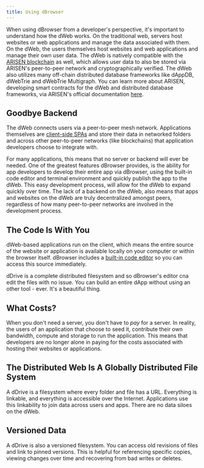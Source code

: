```yaml
---
title: Using dBrowser
---
```


When using dBrowser from a developer's perspective, it's important to understand how the dWeb works. On the traditional web, servers host websites or web applications and manage the data associated with them. On the dWeb, the users themselves host websites and web applications and manage their own user data. The dWeb is natively compatible with the [ARISEN blockchain](https://arisen.network) as well, which allows user data to also be stored via ARISEN's peer-to-peer network and cryptographically verified. The dWeb also utilizes many off-chain distributed database frameworks like dAppDB, dWebTrie and dWebTrie Multigraph. You can learn more about ARISEN, developing smart contracts for the dWeb and distributed database frameworks, via ARISEN's official documentation [here](https://docs.arisen.network).

## Goodbye Backend
The dWeb connects users via a peer-to-peer mesh network. Applications themselves are [client-side SPAs](https://en.wikipedia.org/wiki/Single-page_application) and store their data in networked folders and across other peer-to-peer networks (like blockchains) that application developers choose to integrate with.

For many applications, this means that no server or backend will ever be needed. One of the greatest features dBrowser provides, is the ability for app developers to develop their entire app via dBrowser, using the built-in  code editor and terminal environment and quickly publish the app to the dWeb. This easy development process, will allow for the dWeb to expand quickly over time. The lack of a backend on the dWeb, also means that apps and websites on the dWeb are truly decentralized amongst peers, regardless of how many peer-to-peer networks are involved in the development process.

## The Code Is With You
dWeb-based applications run on the client, which means the entire source of the website or application is available locally on your computer or within the browser itself. dBrowser includes a [built-in code editor](developers/using-the-editor.md) so you can access this source immediately.

dDrive is a complete distributed filesystem and so dBrowser's editor cna edit the files with no issue. You can build an entire dApp without using an other tool - ever. It's a beautiful thing.

## What Costs?
When you don't need a server, you don't have to _pay_ for a server. In reality, the users of an application that choose to seed it, contribute their own bandwidth, compute and storage to run the application. This means that developers are no longer alone in paying for the costs associated with hosting their websites or applications.

## The Distributed Web Is A Globally Distributed File System
A dDrive is a filesystem where every folder and file has a URL. Everything is linkable, and everything is accessible over the Internet. Applications use this linkability to join data across users and apps. There are no data siloes on the dWeb.

## Versioned Data
A dDrive is also a versioned filesystem. You can access old revisions of files and link to pinned versions. This is helpful for referencing specific copies, viewing changes over time and recovering from bad writes or deletes.
